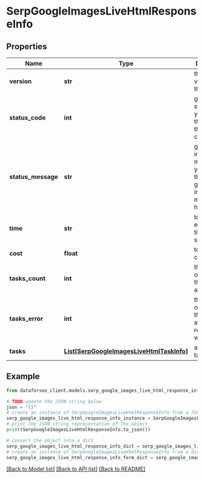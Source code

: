 # SerpGoogleImagesLiveHtmlResponseInfo


## Properties

Name | Type | Description | Notes
------------ | ------------- | ------------- | -------------
**version** | **str** | the current version of the API | [optional] 
**status_code** | **int** | general status code you can find the full list of the response codes here | [optional] 
**status_message** | **str** | general informational message you can find the full list of general informational messages here | [optional] 
**time** | **str** | total execution time, seconds | [optional] 
**cost** | **float** | total tasks cost, USD | [optional] 
**tasks_count** | **int** | the number of tasks in the tasks array | [optional] 
**tasks_error** | **int** | the number of tasks in the tasks array returned with an error | [optional] 
**tasks** | [**List[SerpGoogleImagesLiveHtmlTaskInfo]**](SerpGoogleImagesLiveHtmlTaskInfo.md) | array of tasks | [optional] 

## Example

```python
from dataforseo_client.models.serp_google_images_live_html_response_info import SerpGoogleImagesLiveHtmlResponseInfo

# TODO update the JSON string below
json = "{}"
# create an instance of SerpGoogleImagesLiveHtmlResponseInfo from a JSON string
serp_google_images_live_html_response_info_instance = SerpGoogleImagesLiveHtmlResponseInfo.from_json(json)
# print the JSON string representation of the object
print(SerpGoogleImagesLiveHtmlResponseInfo.to_json())

# convert the object into a dict
serp_google_images_live_html_response_info_dict = serp_google_images_live_html_response_info_instance.to_dict()
# create an instance of SerpGoogleImagesLiveHtmlResponseInfo from a dict
serp_google_images_live_html_response_info_form_dict = serp_google_images_live_html_response_info.from_dict(serp_google_images_live_html_response_info_dict)
```
[[Back to Model list]](../README.md#documentation-for-models) [[Back to API list]](../README.md#documentation-for-api-endpoints) [[Back to README]](../README.md)


